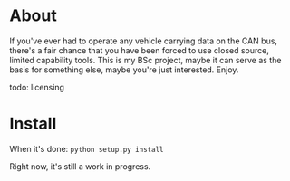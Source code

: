 About
==
If you've ever had to operate any vehicle carrying data on the CAN bus, there's
a fair chance that you have been forced to use closed source, limited
capability tools. This is my BSc project, maybe it can serve as the basis for
something else, maybe you're just interested. Enjoy.

todo: licensing

Install
==
When it's done: `python setup.py install`

Right now, it's still a work in progress.
